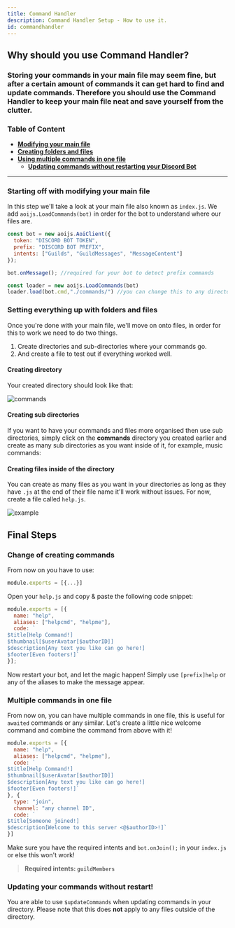 ```yaml
---
title: Command Handler
description: Command Handler Setup - How to use it.
id: commandhandler
---
```


## Why should you use Command Handler?

### Storing your commands in your main file may seem fine, but after a certain amount of commands it can get hard to find and update commands. Therefore you should use the Command Handler to keep your main file neat and save yourself from the clutter.  

### Table of Content
  - **[Modifying your main file][1]**
  - **[Creating folders and files][2]**
  - **[Using multiple commands in one file][3]**
    - **[Updating commands without restarting your Discord Bot][4]**

---

### Starting off with modifying your main file

In this step we'll take a look at your main file also known as `index.js`. We add `aoijs.LoadCommands(bot)` in order for the bot to understand where our files are.

```javascript
const bot = new aoijs.AoiClient({
  token: "DISCORD BOT TOKEN",
  prefix: "DISCORD BOT PREFIX",
  intents: ["Guilds", "GuildMessages", "MessageContent"]
});

bot.onMessage(); //required for your bot to detect prefix commands

const loader = new aoijs.LoadCommands(bot)
loader.load(bot.cmd,"./commands/") //you can change this to any directory you want
```


### Setting everything up with folders and files

Once you're done with your main file, we'll move on onto files, in order for this to work we need to do two things.

1. Create directories and sub-directories where your commands go.
2. And create a file to test out if everything worked well.

#### Creating directory

Your created directory should look like that:

![commands][directory-setup-preview-1]


#### Creating sub directories

If you want to have your commands and files more organised then use sub directories, simply click on the **commands**  directory you created earlier and create as many sub directories as you want inside of it, for example, music commands:


#### Creating files inside of the directory

You can create as many files as you want in your directories as long as they have `.js` at the end of their file name it'll work without issues. For now, create a file called `help.js`.

![example][directory-create-file-3]

## Final Steps

### Change of creating commands

From now on you have to use:

```javascript
module.exports = [{...}]
```

Open your `help.js` and copy & paste the following code snippet: 

```javascript
module.exports = [{
  name: "help",
  aliases: ["helpcmd", "helpme"],
  code: `
$title[Help Command!]
$thumbnail[$userAvatar[$authorID]] 
$description[Any text you like can go here!]
$footer[Even footers!]`
}];
```

Now restart your bot, and let the magic happen! Simply use `[prefix]help` or any of the aliases to make the message appear.

### Multiple commands in one file

From now on, you can have multiple commands in one file, this is useful for `awaited` commands or any similar. Let's create a little nice welcome command and combine the command from above with it! 

```javascript
module.exports = [{
  name: "help",
  aliases: ["helpcmd", "helpme"],
  code: `
$title[Help Command!]
$thumbnail[$userAvatar[$authorID]] 
$description[Any text you like can go here!]
$footer[Even footers!]`
}, {
  type: "join",
  channel: "any channel ID",
  code: `
$title[Someone joined!]
$description[Welcome to this server <@$authorID>!]`
}]
```

Make sure you have the required intents and `bot.onJoin();` in your `index.js` or else this won't work!  
> **Required intents: `guildMembers`**

### Updating your commands without restart!

You are able to use `$updateCommands` when updating commands in your directory. Please note that this does **not** apply to any files outside of the directory.


<!--- links -->
[1]: #starting-off-with-modifying-your-main-file
[2]: #setting-everything-up-with-folders-and-files
[3]: #final-steps
[4]: #updating-your-commands-without-restart
[directory-setup-preview-1]: https://cdn.discordapp.com/attachments/901271834589278228/1059592951304556664/image.png
[directory-create-file-3]: https://cdn.discordapp.com/attachments/901271834589278228/1059598511278137455/image_2.png
